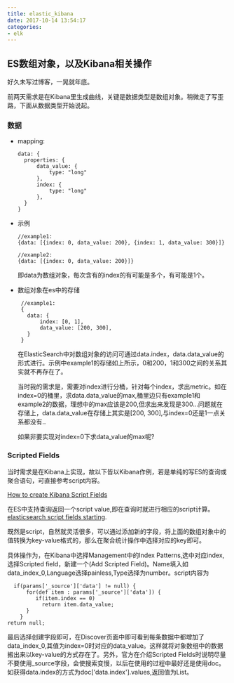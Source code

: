 ```yaml
---
title: elastic_kibana
date: 2017-10-14 13:54:17
categories:
- elk
---
```


## ES数组对象，以及Kibana相关操作

好久未写过博客，一晃就年底。

前两天需求是在Kibana里生成曲线，关键是数据类型是数组对象。稍微走了写歪路，下面从数据类型开始说起。

### 数据

- mapping:

  ```
  data: {
  	properties: {
  		data_value: {
  			type: "long"
  		},
  		index: {
  			type: "long"
  		},
  	}
  }
  ```

- 示例

  ```
  //example1:
  {data: [{index: 0, data_value: 200}, {index: 1, data_value: 300}]}

  //example2:
  {data: [{index: 0, data_value: 200}]}
  ```

  即data为数组对象，每次含有的index的有可能是多个，有可能是1个。

- 数组对象在es中的存储

  ```
   //example1:
   {
     data: {
     	 index: [0, 1],
     	 data_value: [200, 300],
     }
   }
  ```

  在ElasticSearch中对数组对象的访问可通过data.index，data.data\_value的形式进行。示例中example1的存储如上所示，0和200，1和300之间的关系其实就不再存在了。

  当时我的需求是，需要对index进行分桶，针对每个index，求出metric。如在index=0的桶里，求data.data\_value的max,桶里边只有example1和example2的数据，理想中的max应该是200,但求出来发现是300...问题就在存储上，data.data_value在存储上其实是[200, 300],与index=0还是1一点关系都没有..

  如果非要实现对index=0下求data_value的max呢?



### Scripted Fields

当时需求是在Kibana上实现，故以下皆以Kibana作例，若是单纯的写ES的查询或聚合语句，可直接参考script内容。

[How to create Kibana Script Fields](https://www.elastic.co/guide/en/kibana/current/scripted-fields.html)

 在ES中支持查询返回一个script value,即在查询时就进行相应的script计算。[elasticsearch script fields starting](https://www.elastic.co/guide/en/elasticsearch/reference/current/search-request-script-fields.html).

 既然是script，自然就灵活很多，可以通过添加新的字段，将上面的数组对象中的值转换为key-value格式的，那么在聚合统计操作中选择对应的key即可。

 具体操作为，在Kibana中选择Management中的Index Patterns,选中对应index,选择Scripted field，新建一个(Add Scripted Field)。Name填入如data\_index\_0,Language选择painless,Type选择为number。script内容为

```
  if(params['_source']['data'] != null) {
	  for(def item : params['_source']['data']) {
	     if(item.index == 0)
	       return item.data_value;
	  }
	}
return null;
```

 最后选择创建字段即可，在Discover页面中即可看到每条数据中都增加了data\_index\_0,其值为index=0时对应的data_value。这样就将对象数组中的数据搬出来以key-value的方式存在了。另外，官方在介绍Scripted Fields时说明尽量不要使用\_source字段，会使搜索变慢，以后在使用的过程中最好还是使用doc。如获得data.index的方式为doc['data.index'].values,返回值为List。
